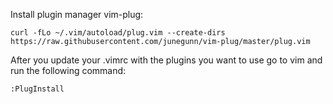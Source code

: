 Install plugin manager vim-plug:

`curl -fLo ~/.vim/autoload/plug.vim --create-dirs https://raw.githubusercontent.com/junegunn/vim-plug/master/plug.vim` 


After you update your .vimrc with the plugins you want to use go to vim and run the following command:

`:PlugInstall`
